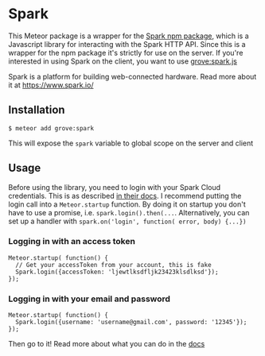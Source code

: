 # Spark
This Meteor package is a wrapper for the [Spark npm package](https://www.npmjs.org/package/spark), which is a Javascript library for interacting with the Spark HTTP API. Since this is a wrapper for the npm package it's strictly for use on the server. If you're interested in using Spark on the client, you want to use [grove:spark.js](https://github.com/grovelabs/meteor-spark.js)

Spark is a platform for building web-connected hardware. Read more about it at https://www.spark.io/


## Installation
````
$ meteor add grove:spark
````
This will expose the `spark` variable to global scope on the server and client

## Usage
Before using the library, you need to login with your Spark Cloud credentials. This is as described [in their docs](http://docs.spark.io/javascript/#getting-started-logging-in). I recommend putting the login call into a `Meteor.startup` function. By doing it on startup you don't have to use a promise, i.e. `spark.login().then(...`. Alternatively, you can set up a handler with `spark.on('login', function( error, body) {...})`

### Logging in with an access token

````
Meteor.startup( function() {
  // Get your accessToken from your account, this is fake
  Spark.login({accessToken: 'ljewtlksdfljk23423klsdlksd'}); 
});
````

### Logging in with your email and password

````
Meteor.startup( function() {
  Spark.login({username: 'username@gmail.com', password: '12345'}); 
});
````

Then go to it! Read more about what you can do in the [docs](http://docs.spark.io/javascript)
